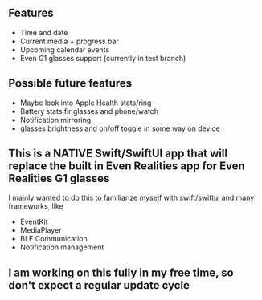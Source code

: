 ## Features
 - Time and date
 - Current media + progress bar
 - Upcoming calendar events
 - Even G1 glasses support (currently in test branch)
## Possible future features
 - Maybe look into Apple Health stats/ring
 - Battery stats fir glasses and phone/watch
 - Notification mirroring
 - glasses brightness and on/off toggle in some way on device


## This is a NATIVE Swift/SwiftUI app that will replace the built in Even Realities app for Even Realities G1 glasses
I mainly wanted to do this to familiarize myself with swift/swiftui and many frameworks, like 
 - EventKit
 - MediaPlayer
 - BLE Communication
 - Notification management

## I am working on this fully in my free time, so don't expect a regular update cycle
